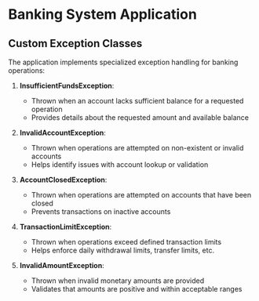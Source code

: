 # Banking System Application


## Custom Exception Classes

The application implements specialized exception handling for banking operations:

1. **InsufficientFundsException**:
   - Thrown when an account lacks sufficient balance for a requested operation
   - Provides details about the requested amount and available balance

2. **InvalidAccountException**:
   - Thrown when operations are attempted on non-existent or invalid accounts
   - Helps identify issues with account lookup or validation

3. **AccountClosedException**:
   - Thrown when operations are attempted on accounts that have been closed
   - Prevents transactions on inactive accounts

4. **TransactionLimitException**:
   - Thrown when operations exceed defined transaction limits
   - Helps enforce daily withdrawal limits, transfer limits, etc.

5. **InvalidAmountException**:
   - Thrown when invalid monetary amounts are provided
   - Validates that amounts are positive and within acceptable ranges

